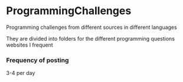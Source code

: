 # ProgrammingChallenges
Programming challenges from different sources in different languages

They are divided into folders for the different programming questions websites I frequent

### Frequency of posting
3-4 per day


